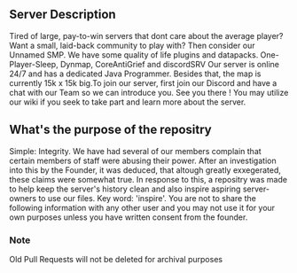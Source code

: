 ## Server Description
Tired of large, pay-to-win servers that dont care about the average player? Want a small, laid-back community to play with? Then consider our Unnamed SMP. We have some quality of life plugins and datapacks. One-Player-Sleep, Dynmap, CoreAntiGrief and discordSRV Our server is online 24/7 and has a dedicated Java Programmer. Besides that, the map is currently 15k x 15k big.To join our server, first join our Discord and have a chat with our Team so we can introduce you. See you there !
You may utilize our wiki if you seek to take part and learn more about the server.



## What's the purpose of the repositry
Simple: Integrity. We have had several of our members complain that certain members of staff were abusing their power. After an investigation into this by the Founder, it was deduced, that altough greatly exxegerated, these claims were somewhat true. In response to this, a repositry was made to help keep the server's history clean and also inspire aspiring server-owners to use our files. Key word: 'inspire'. You are not to share the following information with any other user and you may not use it for your own purposes unless you have written consent from the founder.

### Note
Old Pull Requests will not be deleted for archival purposes
